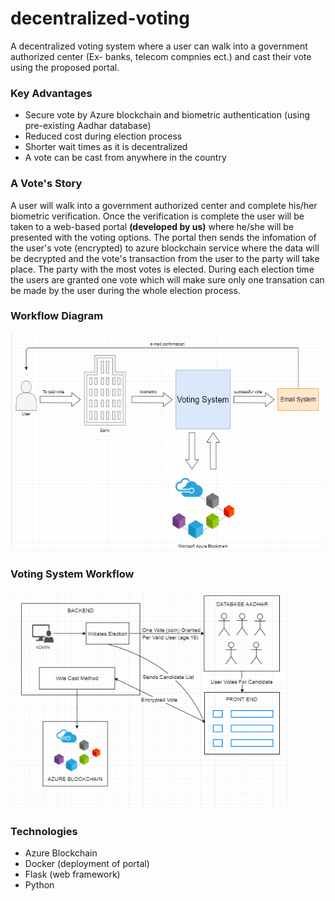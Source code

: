 # decentralized-voting

A decentralized voting system where a user can walk into a government authorized center (Ex- banks, telecom compnies ect.) and cast their vote using the proposed portal.

### Key Advantages

 - Secure vote by Azure blockchain and biometric authentication (using pre-existing Aadhar database)
 - Reduced cost during election process
 - Shorter wait times as it is decentralized
 - A vote can be cast from anywhere in the country

### A Vote's Story

A user will walk into a government authorized center and complete his/her biometric verification. Once the verification is complete the user will be taken to a web-based portal **(developed by us)** where he/she will be presented with the voting options. The portal then sends the infomation of the user's vote (encrypted) to azure blockchain service where the data will be decrypted and the vote's transaction from the user to the party will take place. The party with the most votes is elected. During each election time the users are granted one vote which will make sure only one transation can be made by the user during the whole election process.

###  Workflow Diagram

<img src="blockchain.PNG" alt="BLOCKCHAIN WORKFLOW" height="350px"/>

### Voting System Workflow

<img src="voting_system.PNG" alt="VOTING SYSTEM WORKFLOW" height="350px"/>

### Technologies

 - Azure Blockchain
 - Docker (deployment of portal)
 - Flask (web framework)
 - Python 

